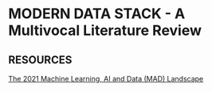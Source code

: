 # MODERN DATA STACK - A Multivocal Literature Review 

## RESOURCES 

[The 2021 Machine Learning, AI and Data (MAD) Landscape](https://mattturck.com/data2021/)
